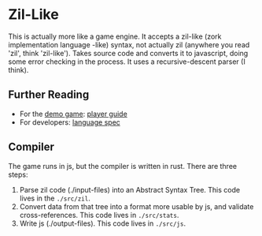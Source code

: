 # Zil-Like

This is actually more like a game engine. It accepts a zil-like (zork implementation language -like) syntax, not actually zil (anywhere you read 'zil', think 'zil-like'). Takes source code and converts it to javascript, doing some error checking in the process. It uses a recursive-descent parser (I think).

## Further Reading

- For the [demo game](https://cruncha-cruncha.github.io/zork1-compiler/): [player guide](https://github.com/cruncha-cruncha/zork1-compiler/blob/master/DEMO.md)
- For developers: [language spec](https://github.com/cruncha-cruncha/zork1-compiler/blob/master/LANG.md)

## Compiler

The game runs in js, but the compiler is written in rust. There are three steps:

1. Parse zil code (./input-files) into an Abstract Syntax Tree. This code lives in the `./src/zil`.
2. Convert data from that tree into a format more usable by js, and validate cross-references. This code lives in `./src/stats`.
3. Write js (./output-files). This code lives in `./src/js`.
